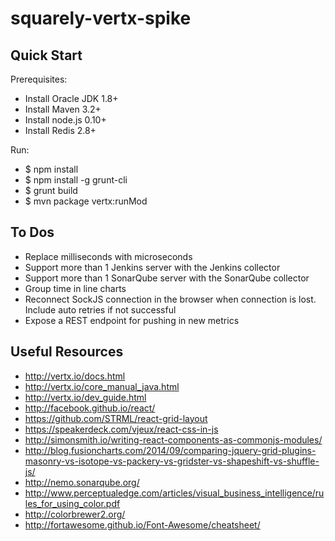 # squarely-vertx-spike

## Quick Start

Prerequisites:
  * Install Oracle JDK 1.8+
  * Install Maven 3.2+
  * Install node.js 0.10+
  * Install Redis 2.8+

Run:
  * $ npm install
  * $ npm install -g grunt-cli
  * $ grunt build
  * $ mvn package vertx:runMod

## To Dos
  * Replace milliseconds with microseconds
  * Support more than 1 Jenkins server with the Jenkins collector
  * Support more than 1 SonarQube server with the SonarQube collector
  * Group time in line charts
  * Reconnect SockJS connection in the browser when connection is lost.  Include auto retries if not successful
  * Expose a REST endpoint for pushing in new metrics

## Useful Resources
  * http://vertx.io/docs.html
  * http://vertx.io/core_manual_java.html
  * http://vertx.io/dev_guide.html
  * http://facebook.github.io/react/
  * https://github.com/STRML/react-grid-layout
  * https://speakerdeck.com/vjeux/react-css-in-js
  * http://simonsmith.io/writing-react-components-as-commonjs-modules/
  * http://blog.fusioncharts.com/2014/09/comparing-jquery-grid-plugins-masonry-vs-isotope-vs-packery-vs-gridster-vs-shapeshift-vs-shuffle-js/
  * http://nemo.sonarqube.org/
  * http://www.perceptualedge.com/articles/visual_business_intelligence/rules_for_using_color.pdf
  * http://colorbrewer2.org/
  * http://fortawesome.github.io/Font-Awesome/cheatsheet/